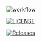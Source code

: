 ![workflow](https://github.com/SNK-40794423/DevOpsLabI/actions/workflows/main.yml/badge.svg)

[![LICENSE](https://img.shields.io/github/license/SNK-40794423/devops.svg?style=flat-square)](https://github.com/SNK-40794423/devops/blob/master/LICENSE)

[![Releases](https://img.shields.io/github/release/SNK-40794423/devops/all.svg?style=flat-square)](https://github.com/SNK-40794423/devops/releases)